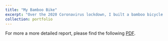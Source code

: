```yaml
---
title: "My Bamboo Bike"
excerpt: "Over the 2020 Coronavirus lockdown, I built a bamboo bicycle!<br/><img src='/images/bamboo.jpg'>"
collection: portfolio
---
```


For more a more detailed report, please find the following [PDF](/files/mybamboobike.pdf).